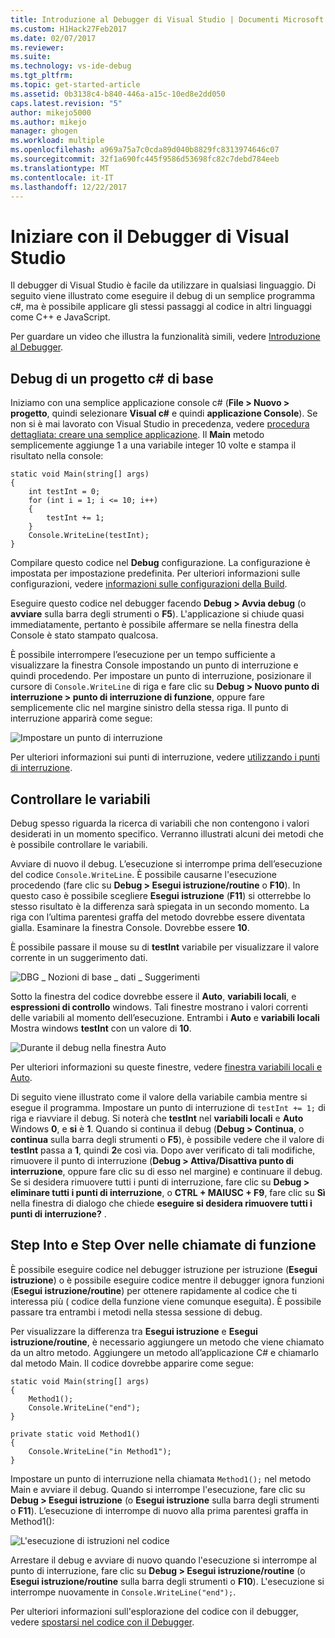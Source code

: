 ```yaml
---
title: Introduzione al Debugger di Visual Studio | Documenti Microsoft
ms.custom: H1Hack27Feb2017
ms.date: 02/07/2017
ms.reviewer: 
ms.suite: 
ms.technology: vs-ide-debug
ms.tgt_pltfrm: 
ms.topic: get-started-article
ms.assetid: 0b3138c4-b840-446a-a15c-10ed8e2dd050
caps.latest.revision: "5"
author: mikejo5000
ms.author: mikejo
manager: ghogen
ms.workload: multiple
ms.openlocfilehash: a969a75a7c0cda89d040b8829fc8313974646c07
ms.sourcegitcommit: 32f1a690fc445f9586d53698fc82c7debd784eeb
ms.translationtype: MT
ms.contentlocale: it-IT
ms.lasthandoff: 12/22/2017
---
```

# <a name="get-started-with-the-visual-studio-debugger"></a>Iniziare con il Debugger di Visual Studio
Il debugger di Visual Studio è facile da utilizzare in qualsiasi linguaggio. Di seguito viene illustrato come eseguire il debug di un semplice programma c#, ma è possibile applicare gli stessi passaggi al codice in altri linguaggi come C++ e JavaScript.

Per guardare un video che illustra la funzionalità simili, vedere [Introduzione al Debugger](https://www.youtube.com/watch?v=FtGCi5j30YU&list=PLReL099Y5nRfw6VNvzMkv0sabT2crbSpK&index=6).
  
##  <a name="BKMK_Start_debugging_a_VS_project"></a>Debug di un progetto c# di base  
 Iniziamo con una semplice applicazione console c# (**File > Nuovo > progetto**, quindi selezionare **Visual c#** e quindi **applicazione Console**). Se non si è mai lavorato con Visual Studio in precedenza, vedere [procedura dettagliata: creare una semplice applicazione](../ide/walkthrough-create-a-simple-application-with-visual-csharp-or-visual-basic.md). Il **Main** metodo semplicemente aggiunge 1 a una variabile integer 10 volte e stampa il risultato nella console:  
  
```CSharp  
static void Main(string[] args)  
{  
    int testInt = 0;  
    for (int i = 1; i <= 10; i++)  
    {  
        testInt += 1;  
    }  
    Console.WriteLine(testInt);  
}  
```  
  
 Compilare questo codice nel **Debug** configurazione. La configurazione è impostata per impostazione predefinita. Per ulteriori informazioni sulle configurazioni, vedere [informazioni sulle configurazioni della Build](../ide/understanding-build-configurations.md).  
  
 Eseguire questo codice nel debugger facendo **Debug > Avvia debug** (o **avviare** sulla barra degli strumenti o **F5**). L'applicazione si chiude quasi immediatamente, pertanto è possibile affermare se nella finestra della Console è stato stampato qualcosa.  
  
 È possibile interrompere l’esecuzione per un tempo sufficiente a visualizzare la finestra Console impostando un punto di interruzione e quindi procedendo. Per impostare un punto di interruzione, posizionare il cursore di `Console.WriteLine` di riga e fare clic su **Debug > Nuovo punto di interruzione > punto di interruzione di funzione**, oppure fare semplicemente clic nel margine sinistro della stessa riga. Il punto di interruzione apparirà come segue:  
  
 ![Impostare un punto di interruzione](../debugger/media/getstartedbreakpoint.png "GetStartedBreakpoint")  
  
 Per ulteriori informazioni sui punti di interruzione, vedere [utilizzando i punti di interruzione](../debugger/using-breakpoints.md).  
  
##  <a name="BKMK_Inspect_Variables"></a>Controllare le variabili  
 Debug spesso riguarda la ricerca di variabili che non contengono i valori desiderati in un momento specifico. Verranno illustrati alcuni dei metodi che è possibile controllare le variabili.  
  
 Avviare di nuovo il debug. L’esecuzione si interrompe prima dell’esecuzione del codice `Console.WriteLine`. È possibile causarne l'esecuzione procedendo (fare clic su **Debug > Esegui istruzione/routine** o **F10**). In questo caso è possibile scegliere **Esegui istruzione** (**F11**) si otterrebbe lo stesso risultato è la differenza sarà spiegata in un secondo momento. La riga con l’ultima parentesi graffa del metodo dovrebbe essere diventata gialla. Esaminare la finestra Console. Dovrebbe essere **10**.  
  
 È possibile passare il mouse su di **testInt** variabile per visualizzare il valore corrente in un suggerimento dati.  
  
 ![DBG &#95; Nozioni di base &#95; dati &#95; Suggerimenti](../debugger/media/dbg_basics_data_tips.png "DBG_Basics_Data_Tips")  
  
 Sotto la finestra del codice dovrebbe essere il **Auto**, **variabili locali**, e **espressioni di controllo** windows. Tali finestre mostrano i valori correnti delle variabili al momento dell’esecuzione. Entrambi i **Auto** e **variabili locali** Mostra windows **testInt** con un valore di **10**.  
  
 ![Durante il debug nella finestra Auto](../debugger/media/getstartedwindows.png "GetStartedWindows")  
  
 Per ulteriori informazioni su queste finestre, vedere [finestra variabili locali e Auto](../debugger/autos-and-locals-windows.md).  
  
 Di seguito viene illustrato come il valore della variabile cambia mentre si esegue il programma. Impostare un punto di interruzione di `testInt += 1;` di riga e riavviare il debug. Si noterà che **testInt** nel **variabili locali** e **Auto** Windows **0**, e **si** è **1**. Quando si continua il debug (**Debug > Continua**, o **continua** sulla barra degli strumenti o **F5**), è possibile vedere che il valore di **testInt** passa a **1**, quindi **2**e così via. Dopo aver verificato di tali modifiche, rimuovere il punto di interruzione (**Debug > Attiva/Disattiva punto di interruzione**, oppure fare clic su di esso nel margine) e continuare il debug. Se si desidera rimuovere tutti i punti di interruzione, fare clic su **Debug > eliminare tutti i punti di interruzione**, o **CTRL + MAIUSC + F9**, fare clic su **Sì** nella finestra di dialogo che chiede **eseguire si desidera rimuovere tutti i punti di interruzione?** .  
  
## <a name="stepping-into-and-over-function-calls"></a>Step Into e Step Over nelle chiamate di funzione  
 È possibile eseguire codice nel debugger istruzione per istruzione (**Esegui istruzione**) o è possibile eseguire codice mentre il debugger ignora funzioni (**Esegui istruzione/routine**) per ottenere rapidamente al codice che ti interessa più ( codice della funzione viene comunque eseguita). È possibile passare tra entrambi i metodi nella stessa sessione di debug.  
  
 Per visualizzare la differenza tra **Esegui istruzione** e **Esegui istruzione/routine**, è necessario aggiungere un metodo che viene chiamato da un altro metodo. Aggiungere un metodo all’applicazione C# e chiamarlo dal metodo Main. Il codice dovrebbe apparire come segue:  
  
```CSharp  
static void Main(string[] args)  
{  
    Method1();  
    Console.WriteLine("end");  
}  
  
private static void Method1()  
{  
    Console.WriteLine("in Method1");  
}  
```  
  
 Impostare un punto di interruzione nella chiamata `Method1();` nel metodo Main e avviare il debug. Quando si interrompe l'esecuzione, fare clic su **Debug > Esegui istruzione** (o **Esegui istruzione** sulla barra degli strumenti o **F11**). L’esecuzione di interrompe di nuovo alla prima parentesi graffa in Method1():  
  
 ![L'esecuzione di istruzioni nel codice](../debugger/media/getstartedstepinto.png "GetStartedStepInto")  
  
 Arrestare il debug e avviare di nuovo quando l'esecuzione si interrompe al punto di interruzione, fare clic su **Debug > Esegui istruzione/routine** (o **Esegui istruzione/routine** sulla barra degli strumenti o **F10**). L'esecuzione si interrompe nuovamente in `Console.WriteLine("end");`.  
  
 Per ulteriori informazioni sull'esplorazione del codice con il debugger, vedere [spostarsi nel codice con il Debugger](../debugger/navigating-through-code-with-the-debugger.md).